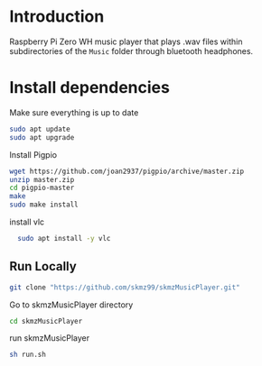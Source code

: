 
# Introduction

Raspberry Pi Zero WH music player that plays .wav files within subdirectories of the ```Music``` folder through bluetooth headphones.

# Install dependencies

Make sure everything is up to date
```bash
sudo apt update
sudo apt upgrade
```

Install Pigpio
```bash
wget https://github.com/joan2937/pigpio/archive/master.zip
unzip master.zip
cd pigpio-master
make
sudo make install
```

install vlc
```bash
  sudo apt install -y vlc
```

## Run Locally

```sh
git clone "https://github.com/skmz99/skmzMusicPlayer.git"
```

Go to skmzMusicPlayer directory

```bash
cd skmzMusicPlayer
```
run skmzMusicPlayer
```bash
sh run.sh
```


